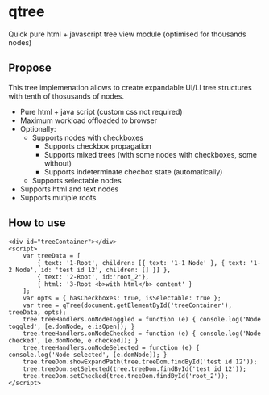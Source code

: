 # qtree
Quick pure html + javascript tree view module (optimised for thousands nodes)

## Propose
This tree implemenation allows to create expandable UI/LI tree structures with tenth of thosusands of nodes.
* Pure html + java script (custom css not required) 
* Maximum workload offloaded to browser
* Optionally:
    * Supports nodes with checkboxes
        * Supports checkbox propagation
        * Supports mixed trees (with some nodes with checkboxes, some without)
        * Supports indeterminate checbox state (automatically)
    * Supports selectable nodes
* Supports html and text nodes
* Supports mutiple roots

## How to use
```
<div id="treeContainer"></div>
<script>
    var treeData = [
        { text: '1-Root', children: [{ text: '1-1 Node' }, { text: '1-2 Node', id: 'test id 12', children: [] }] },
        { text: '2-Root', id:'root_2'},
        { html: '3-Root <b>with html</b> content' }
    ];
    var opts = { hasCheckboxes: true, isSelectable: true };
    var tree = qTree(document.getElementById('treeContainer'), treeData, opts);
    tree.treeHandlers.onNodeToggled = function (e) { console.log('Node toggled', [e.domNode, e.isOpen]); }
    tree.treeHandlers.onNodeChecked = function (e) { console.log('Node checked', [e.domNode, e.checked]); }
    tree.treeHandlers.onNodeSelected = function (e) { console.log('Node selected', [e.domNode]); }
    tree.treeDom.showExpandPath(tree.treeDom.findById('test id 12'));
    tree.treeDom.setSelected(tree.treeDom.findById('test id 12'));
    tree.treeDom.setChecked(tree.treeDom.findById('root_2'));
</script>
```

